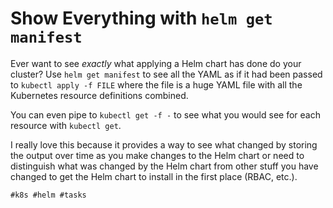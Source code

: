 # Show Everything with `helm get manifest`

Ever want to see *exactly* what applying a Helm chart has done do your
cluster? Use `helm get manifest` to see all the YAML as if it had been
passed to `kubectl apply -f FILE` where the file is a huge YAML file
with all the Kubernetes resource definitions combined.

You can even pipe to `kubectl get -f -` to see what you would see for
each resource with `kubectl get`.

I really love this because it provides a way to see what changed by
storing the output over time as you make changes to the Helm chart or
need to distinguish what was changed by the Helm chart from other stuff
you have changed to get the Helm chart to install in the first place
(RBAC, etc.).

    #k8s #helm #tasks
